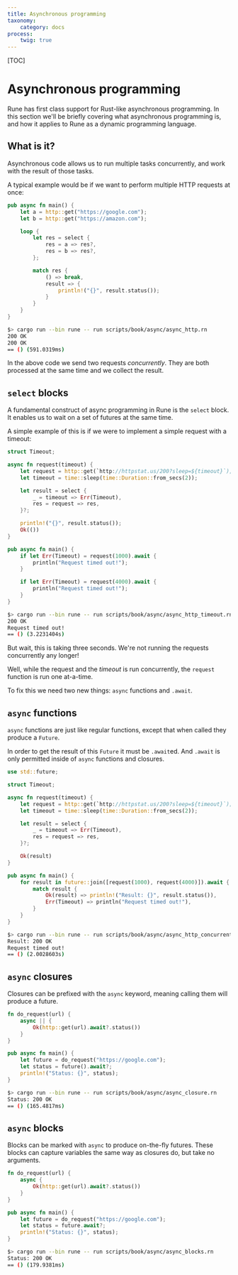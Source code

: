```yaml
---
title: Asynchronous programming
taxonomy:
    category: docs
process:
    twig: true
---
```


[TOC]

# Asynchronous programming

Rune has first class support for Rust-like asynchronous programming.
In this section we'll be briefly covering what asynchronous programming is, and
how it applies to Rune as a dynamic programming language.

## What is it?

Asynchronous code allows us to run multiple tasks concurrently, and work with
the result of those tasks.

A typical example would be if we want to perform multiple HTTP requests at once:

```rust
pub async fn main() {
    let a = http::get("https://google.com");
    let b = http::get("https://amazon.com");

    loop {
        let res = select {
            res = a => res?,
            res = b => res?,
        };

        match res {
            () => break,
            result => {
                println!("{}", result.status());
            }
        }
    }
}
```

```bash
$> cargo run --bin rune -- run scripts/book/async/async_http.rn
200 OK
200 OK
== () (591.0319ms)
```

In the above code we send two requests *concurrently*. They are both processed
at the same time and we collect the result.

## `select` blocks

A fundamental construct of async programming in Rune is the `select` block.
It enables us to wait on a set of futures at the same time.

A simple example of this is if we were to implement a simple request with a
timeout:

```rust
struct Timeout;

async fn request(timeout) {
    let request = http::get(`http://httpstat.us/200?sleep=${timeout}`);
    let timeout = time::sleep(time::Duration::from_secs(2));

    let result = select {
        _ = timeout => Err(Timeout),
        res = request => res,
    }?;

    println!("{}", result.status());
    Ok(())
}

pub async fn main() {
    if let Err(Timeout) = request(1000).await {
        println("Request timed out!");
    }

    if let Err(Timeout) = request(4000).await {
        println("Request timed out!");
    }
}
```

```bash
$> cargo run --bin rune -- run scripts/book/async/async_http_timeout.rn
200 OK
Request timed out!
== () (3.2231404s)
```

But wait, this is taking three seconds. We're not running the requests
concurrently any longer!

Well, while the request and the *timeout* is run concurrently, the `request`
function is run one at-a-time.

To fix this we need two new things: `async` functions and `.await`.

## `async` functions

`async` functions are just like regular functions, except that when called they
produce a `Future`.

In order to get the result of this `Future` it must be `.await`ed. And `.await`
is only permitted inside of `async` functions and closures.

```rust
use std::future;

struct Timeout;

async fn request(timeout) {
    let request = http::get(`http://httpstat.us/200?sleep=${timeout}`);
    let timeout = time::sleep(time::Duration::from_secs(2));

    let result = select {
        _ = timeout => Err(Timeout),
        res = request => res,
    }?;

    Ok(result)
}

pub async fn main() {
    for result in future::join([request(1000), request(4000)]).await {
        match result {
            Ok(result) => println!("Result: {}", result.status()),
            Err(Timeout) => println("Request timed out!"),
        }
    }
}
```

```bash
$> cargo run --bin rune -- run scripts/book/async/async_http_concurrent.rn
Result: 200 OK
Request timed out!
== () (2.0028603s)
```

## `async` closures

Closures can be prefixed with the `async` keyword, meaning calling them will
produce a future.

```rust
fn do_request(url) {
    async || {
        Ok(http::get(url).await?.status())
    }
}

pub async fn main() {
    let future = do_request("https://google.com");
    let status = future().await?;
    println!("Status: {}", status);
}
```

```bash
$> cargo run --bin rune -- run scripts/book/async/async_closure.rn
Status: 200 OK
== () (165.4817ms)
```

## `async` blocks

Blocks can be marked with `async` to produce on-the-fly futures. These blocks
can capture variables the same way as closures do, but take no arguments.

```rust
fn do_request(url) {
    async {
        Ok(http::get(url).await?.status())
    }
}

pub async fn main() {
    let future = do_request("https://google.com");
    let status = future.await?;
    println!("Status: {}", status);
}
```

```bash
$> cargo run --bin rune -- run scripts/book/async/async_blocks.rn
Status: 200 OK
== () (179.9381ms)
```
